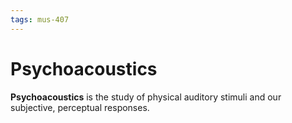 ```yaml
---
tags: mus-407
---
```


# Psychoacoustics

**Psychoacoustics** is the study of physical auditory stimuli and our subjective, perceptual responses.
